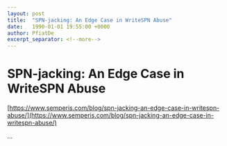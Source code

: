 ```yaml
---
layout: post
title:  "SPN-jacking: An Edge Case in WriteSPN Abuse"
date:   1990-01-01 19:55:00 +0000
author: PfiatDe
excerpt_separator: <!--more-->
---
```


# SPN-jacking: An Edge Case in WriteSPN Abuse
[https://www.semperis.com/blog/spn-jacking-an-edge-case-in-writespn-abuse/](https://www.semperis.com/blog/spn-jacking-an-edge-case-in-writespn-abuse/)

...
<!--more-->
